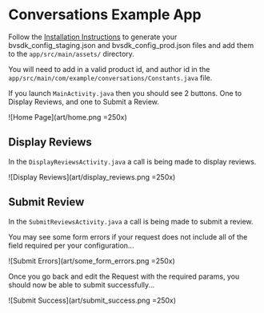 # Conversations Example App

Follow the [Installation Instructions](https://bazaarvoice.github.io/bv-android-sdk/installation.html#configure-bvsdk)
to generate your bvsdk_config_staging.json and bvsdk_config_prod.json files and add them to the 
```app/src/main/assets/``` directory.

You will need to add in a valid product id, and author id in the 
```app/src/main/com/example/conversations/Constants.java``` file. 

If you launch ```MainActivity.java``` then you should see 2 buttons. One to Display Reviews, and one 
to Submit a Review.

![Home Page](art/home.png =250x)

## Display Reviews

In the ```DisplayReviewsActivity.java``` a call is being made to display reviews.

![Display Reviews](art/display_reviews.png =250x)

## Submit Review

In the ```SubmitReviewsActivity.java``` a call is being made to submit a review.

You may see some form errors if your request does not include all of the field 
required per your configuration...

![Submit Errors](art/some_form_errors.png =250x)

Once you go back and edit the Request with the required params, you should now be 
able to submit successfully...

![Submit Success](art/submit_success.png =250x)